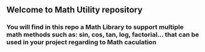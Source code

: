 ## Welcome to Math Utility repository

### You will find in this repo a Math Library to support multiple math methods such as: sin, cos, tan, log, factorial... that can be used in your project regarding to Math caculation
